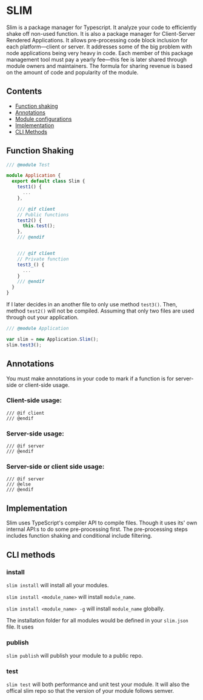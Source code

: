 SLIM
====

Slim is a package manager for Typescript. It analyze your code to efficiently shake off non-used function. It is also a package manager for Client-Server Rendered Applications. It allows pre-processing code block inclusion for each platform—client or server. It addresses some of the big problem with node applications being very heavy in code. Each member of this package management tool must pay a yearly fee—this fee is later shared through module owners and maintainers. The formula for sharing revenue is based on the amount of code and popularity of the module.

## Contents
 * [Function shaking](#function-shaking)
 * [Annotations](#annotations)
 * [Module configurations](ModuleConfigurations.md)
 * [Implementation](#implementation)
 * [CLI Methods](#cli-methods)

## Function Shaking
```typescript
/// @module Test

module Application {
  export default class Slim {
    test1() {
      ...
    },

    /// @if client
    // Public functions
    test2() {
      this.test();
    },
    /// @endif


    /// @if client
    // Private function
    test3_() {
      ...
    }
    /// @endif
  }
}

```

If I later decides in an another file to only use method `test3()`. Then, method `test2()` will not be compiled. Assuming that only two files are used through out your application.

```javascript
/// @module Application

var slim = new Application.Slim();
slim.test3();
```

## Annotations
You must make annotations in your code to mark if a function is for server-side or client-side usage.

### Client-side usage:
```
/// @if client
/// @endif
```

### Server-side usage:
```
/// @if server
/// @endif
```

### Server-side or client side usage:
```
/// @if server
/// @else
/// @endif
```

## Implementation

Slim uses TypeScript's compiler API to compile files. Though it uses its' own internal API:s to do some pre-processing first. The pre-processing steps includes function shaking and conditional include filtering.

## CLI methods

### install
`slim install` will install all your modules.

`slim install <module_name>` will install `module_name`.

`slim install <module_name> -g` will install `module_name` globally.

The installation folder for all modules would be defined in your `slim.json` file. It uses

### publish
`slim publish` will publish your module to a public repo.

### test

`slim test` will both performance and unit test your module. It will also the offical slim repo so that the version of your module follows semver.

